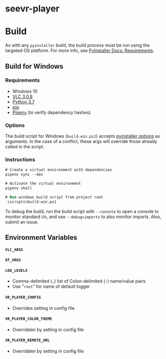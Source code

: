 # seevr-player

# Build

As with any `pyinstaller` build, the build process must be run using the targeted OS platform. For more info, see [PyInstaller Docs: Requirements](https://pyinstaller.readthedocs.io/en/stable/requirements.html?highlight=Windows%20XP#requirements).

## Build for Windows

### Requirements

- Windows 10
- [VLC 3.0.8](https://www.videolan.org/vlc/)
- [Python 3.7](https://www.python.org/downloads/)
- [pip](https://pip.readthedocs.io/en/stable/installing/)
- [Pipenv](https://pipenv.readthedocs.io/en/latest/install/#installing-pipenv) (to verify dependency hashes)

### Options

The build script for Windows (`build-win.ps1`) accepts [pyinstaller options](https://pyinstaller.readthedocs.io/en/stable/usage.html#options) as arguments. In the case of a conflict, these args will override those already called in the script.

### Instructions

```ps
# Create a virtual environment with dependencies
pipenv sync --dev

# Activate the virtual environment
pipenv shell

# Run windows build script from project root
.\scripts\build-win.ps1
```

To debug the build, run the build script with `--console` to open a console to monitor standard i/o, and use `--debug=imports` to also monitor imports. Also, submit an issue.

## Environment Variables

#### `VLC_ARGS`

#### `QT_ARGS`

#### `LOG_LEVELS`

- Comma-delimited (`,`) list of Colon-delimited (`:`) name/value pairs
- Use "`root`" for name of default logger

#### `VR_PLAYER_CONFIG`

- Overrides setting in config file

#### `VR_PLAYER_COLOR_THEME`

- Overridden by setting in config file

#### `VR_PLAYER_REMOTE_URL`

- Overridden by setting in config file
